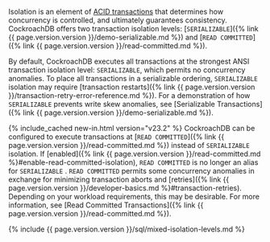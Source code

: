 Isolation is an element of [ACID transactions](https://en.wikipedia.org/wiki/ACID) that determines how concurrency is controlled, and ultimately guarantees consistency. CockroachDB offers two transaction isolation levels: [`SERIALIZABLE`]({% link {{ page.version.version }}/demo-serializable.md %}) and [`READ COMMITTED`]({% link {{ page.version.version }}/read-committed.md %}).

By default, CockroachDB executes all transactions at the strongest ANSI transaction isolation level: `SERIALIZABLE`, which permits no concurrency anomalies. To place all transactions in a serializable ordering, `SERIALIZABLE` isolation may require [transaction restarts]({% link {{ page.version.version }}/transaction-retry-error-reference.md %}). For a demonstration of how `SERIALIZABLE` prevents write skew anomalies, see [Serializable Transactions]({% link {{ page.version.version }}/demo-serializable.md %}).

{% include_cached new-in.html version="v23.2" %} CockroachDB can be configured to execute transactions at [`READ COMMITTED`]({% link {{ page.version.version }}/read-committed.md %}) instead of `SERIALIZABLE` isolation. If [enabled]({% link {{ page.version.version }}/read-committed.md %}#enable-read-committed-isolation), `READ COMMITTED` is no longer an alias for `SERIALIZABLE` . `READ COMMITTED` permits some concurrency anomalies in exchange for minimizing transaction aborts and [retries]({% link {{ page.version.version }}/developer-basics.md %}#transaction-retries). Depending on your workload requirements, this may be desirable. For more information, see [Read Committed Transactions]({% link {{ page.version.version }}/read-committed.md %}).

{% include {{ page.version.version }}/sql/mixed-isolation-levels.md %}